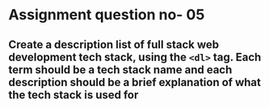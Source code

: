 # Assignment question no- 05

## Create a description list of full stack web development tech stack, using the `<dl>` tag. Each term should be a tech stack name and each description should be a brief explanation of what the tech stack is used for
